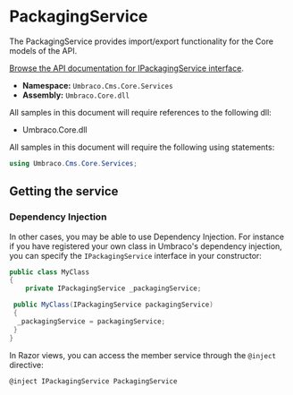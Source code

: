 # PackagingService

The PackagingService provides import/export functionality for the Core models of the API.

[Browse the API documentation for IPackagingService interface](https://apidocs.umbraco.com/v13/csharp/api/Umbraco.Cms.Core.Services.IPackagingService.html).

* **Namespace:** `Umbraco.Cms.Core.Services`
* **Assembly:** `Umbraco.Core.dll`

All samples in this document will require references to the following dll:

* Umbraco.Core.dll

All samples in this document will require the following using statements:

```csharp
using Umbraco.Cms.Core.Services;
```

## Getting the service

### Dependency Injection

In other cases, you may be able to use Dependency Injection. For instance if you have registered your own class in Umbraco's dependency injection, you can specify the `IPackagingService` interface in your constructor:

```csharp
public class MyClass
{
    private IPackagingService _packagingService;

 public MyClass(IPackagingService packagingService)
 {
  _packagingService = packagingService;
 }
}
```

In Razor views, you can access the member service through the `@inject` directive:

```csharp
@inject IPackagingService PackagingService
```
